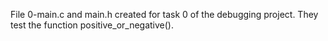 File 0-main.c and main.h created for task 0 of the debugging project. They test the function positive_or_negative().


